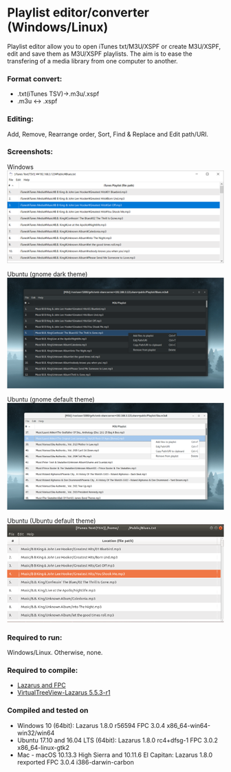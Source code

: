 # Playlist editor/converter (Windows/Linux)
Playlist editor allow you to open iTunes txt/M3U/XSPF or create M3U/XSPF, edit and save them as M3U/XSPF playlists. The aim is to ease the transfering of a media library from one computer to another.  
  
### Format convert:  
- .txt(iTunes TSV)->.m3u/.xspf 
- .m3u <-> .xspf  
  
### Editing:  
Add, Remove, Rearrange order, Sort, Find & Replace and Edit path/URI.  

### Screenshots:
Windows
![alt text](https://github.com/torum/Playlist-editor/blob/master/files/bin/PlaylistEditorScreenshot1.png?raw=true)

Ubuntu (gnome dark theme)
![alt text](https://github.com/torum/Playlist-editor/blob/master/files/bin/PlaylistEditorScreenshot2.png?raw=true)

Ubuntu (gnome default theme)
![alt text](https://github.com/torum/Playlist-editor/blob/master/files/bin/PlaylistEditorScreenshot3.png?raw=true)
  
Ubuntu (Ubuntu default theme)
![alt text](https://github.com/torum/Playlist-editor/blob/master/files/bin/PlaylistEditorScreenshot4.png?raw=true)

### Required to run:    
Windows/Linux. Otherwise, none.  
   
### Required to compile:  
* [Lazarus and FPC](https://www.lazarus-ide.org/)  
* [VirtualTreeView-Lazarus 5.5.3-r1](https://github.com/blikblum/VirtualTreeView-Lazarus)  

### Compiled and tested on  
- Windows 10 (64bit): Lazarus 1.8.0 r56594 FPC 3.0.4 x86_64-win64-win32/win64  
- Ubuntu 17.10 and 16.04 LTS (64bit): Lazarus 1.8.0 rc4+dfsg-1 FPC 3.0.2 x86_64-linux-gtk2  
- Mac - macOS 10.13.3 High Sierra and 10.11.6 El Capitan: Lazarus 1.8.0 rexported FPC 3.0.4 i386-darwin-carbon  

